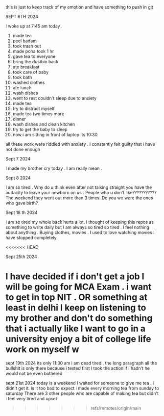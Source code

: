
this is just to keep track of my emotion and have something to push in git

SEPT 6TH 2024

I woke up at 7:45 am today . 

1. made tea
2. peel badam
3. took trash out
4. made poha took 1 hr
5. gave tea to everyone
6. bring the dustbin back
7. ate breakfast
8. took care of baby
9. took bath 
10. washed clothes 
11. ate lunch 
12. wash dishes 
13. went to rest couldn't sleep due to anxiety
14. made tea 
15. try to distract myself 
16. made tea two times more 
17. dinner 
18. wash dishes and clean kitchen
19. try to get the baby to sleep
20. now i am sitting in front of laptop its 10:30 


all these work were riddled with anxiety . I constantly felt guilty that i have not done enough 

Sept 7 2024

I made my brother cry today . I am really mean .

Sept 8 2024

I am so tired . Why do u think even after not talking straight you have the audacity to leave your newborn on us . People who u don't like???????????
The weekend they went out more than 3 times. Do you we were the ones who gave birth?

Sept 18 th 2024

I am so tired my whole back hurts a lot. I thought of keeping this repos as something to write daily 
but I am always so tired so tired . I feel nothing about anything . Buying clothes, movies . I used to love watching movies I have stopped completely.

<<<<<<< HEAD

Sept 25th 2024

I have decided if i don't get a job I will be going for MCA Exam . i want to get in top NIT . OR something at least in delhi 
I keep on listening to my brother and don't do something that i actually like
I want to go in a university enjoy a bit of college life work on myself 
w
=======
sept 19th 2024
its only 11:30 am i am dead tired . 
the long paragraph all the bullshit is only there because
i texted first I took the action if i hadn't he would not be even bothered 

sept 21st 2024
today is a weekend I waited for someone to give me tea .
i didn't get it. is it too bad to expect i made every morning tea from sunday to saturday 
There are 3 other people who are capable of making tea but didn't 
i feel very tired and upset 
>>>>>>> refs/remotes/origin/main
